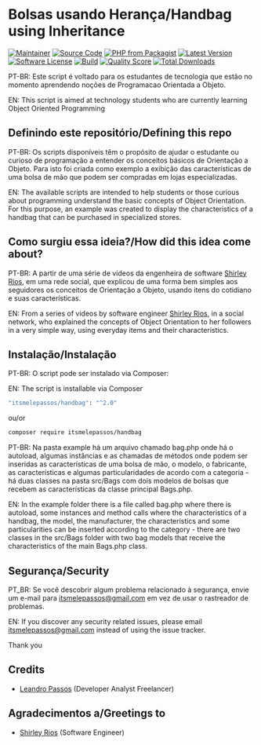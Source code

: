 # Bolsas usando Herança/Handbag using Inheritance

[![Maintainer](http://img.shields.io/badge/maintainer-@itsmelepassos-blue.svg?style=flat-square)](https://twitter.com/itsmelepassos)
[![Source Code](http://img.shields.io/badge/source-itsmelepassos/handbag-blue.svg?style=flat-square)](https://github.com/itsmelepassos/handbag)
[![PHP from Packagist](https://img.shields.io/packagist/php-v/itsmelepassos/handbag.svg?style=flat-square)](https://packagist.org/packages/itsmelepassos/handbag)
[![Latest Version](https://img.shields.io/github/release/itsmelepassos/handbag.svg?style=flat-square)](https://github.com/itsmelepassos/handbag/releases)
[![Software License](https://img.shields.io/badge/license-MIT-brightgreen.svg?style=flat-square)](LICENSE)
[![Build](https://img.shields.io/scrutinizer/build/g/itsmelepassos/handbag.svg?style=flat-square)](https://scrutinizer-ci.com/g/itsmelepassos/handbag)
[![Quality Score](https://img.shields.io/scrutinizer/g/itsmelepassos/handbag.svg?style=flat-square)](https://scrutinizer-ci.com/g/itsmelepassos/handbag)
[![Total Downloads](https://img.shields.io/packagist/dt/itsmelepassos/handbag.svg?style=flat-square)](https://packagist.org/packages/itsmelepassos/handbag)

PT-BR: Este script é voltado para os estudantes de tecnologia que estão no momento aprendendo noções de Programacao Orientada a Objeto.

EN: This script is aimed at technology students who are currently learning Object Oriented Programming

## Definindo este repositório/Defining this repo

PT-BR: Os scripts disponíveis têm o propósito de ajudar o estudante ou curioso de programação a entender os conceitos básicos de Orientação a Objeto. Para isto foi criada como exemplo a exibição das características de uma bolsa de mão que podem ser compradas em lojas especializadas.

EN: The available scripts are intended to help students or those curious about programming understand the basic concepts of Object Orientation. For this purpose, an example was created to display the characteristics of a handbag that can be purchased in specialized stores.

## Como surgiu essa ideia?/How did this idea come about?

PT-BR: A partir de uma série de vídeos da engenheira de software [Shirley Rios](https://github.com/shirleyr12), em uma rede social, que explicou de uma forma bem simples aos seguidores os conceitos de Orientação a Objeto, usando itens do cotidiano e suas características.

EN: From a series of videos by software engineer [Shirley Rios](https://github.com/shirleyr12), in a social network, who explained the concepts of Object Orientation to her followers in a very simple way, using everyday items and their characteristics.

## Instalação/Instalação

PT-BR: O script pode ser instalado via Composer:

EN: The script is installable via Composer

```bash
"itsmelepassos/handbag": "^2.0"
```

ou/or

```bash
composer require itsmelepassos/handbag
```

PT-BR: Na pasta example há um arquivo chamado bag.php onde há o autoload, algumas instâncias e as chamadas de métodos onde podem ser inseridas as características de uma bolsa de mão, o modelo, o fabricante, as características e algumas particularidades de acordo com a categoria - há duas classes na pasta src/Bags com dois modelos de bolsas que recebem as características da classe principal Bags.php.

EN: In the example folder there is a file called bag.php where there is autoload, some instances and method calls where the characteristics of a handbag, the model, the manufacturer, the characteristics and some particularities can be inserted according to the category - there are two classes in the src/Bags folder with two bag models that receive the characteristics of the main Bags.php class.

## Segurança/Security

PT_BR: Se você descobrir algum problema relacionado à segurança, envie um e-mail para <itsmelepassos@gmail.com> em vez de usar o rastreador de problemas.

EN: If you discover any security related issues, please email <itsmelepassos@gmail.com> instead of using the issue tracker.

Thank you

## Credits

- [Leandro Passos](https://github.com/itsmelepassos) (Developer Analyst Freelancer)

## Agradecimentos a/Greetings to

- [Shirley Rios](https://github.com/shirleyr12) (Software Engineer)

